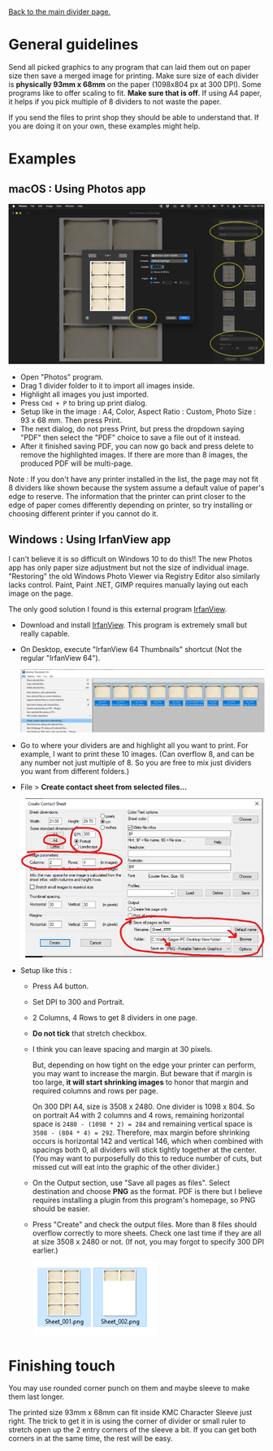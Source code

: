 [Back to the main divider page.](/divider)

# General guidelines

Send all picked graphics to any program that can laid them out on paper size then save a merged image for printing. Make sure size of each divider is **physically 93mm x 68mm** on the paper (1098x804 px at 300 DPI). Some programs like to offer scaling to fit. **Make sure that is off**. If using A4 paper, it helps if you pick multiple of 8 dividers to not waste the paper.

If you send the files to print shop they should be able to understand that. If you are doing it on your own, these examples might help.

# Examples

## macOS : Using Photos app

![macOS printing](../../../static/image/documentation/divider/print-1.png)

- Open "Photos" program.
- Drag 1 divider folder to it to import all images inside.
- Highlight all images you just imported.
- Press `Cmd + P` to bring up print dialog.
- Setup like in the image : A4, Color, Aspect Ratio : Custom, Photo Size : 93 x 68 mm. Then press Print.
- The next dialog, do not press Print, but press the dropdown saying "PDF" then select the "PDF" choice to save a file out of it instead.
- After it finished saving PDF, you can now go back and press delete to remove the highlighted images. If there are more than 8 images, the produced PDF will be multi-page.

Note : If you don't have any printer installed in the list, the page may not fit 8 dividers like shown because the system assume a default value of paper's edge to reserve. The information that the printer can print closer to the edge of paper comes differently depending on printer, so try installing or choosing different printer if you cannot do it.

## Windows : Using IrfanView app

I can't believe it is so difficult on Windows 10 to do this!! The new Photos app has only paper size adjustment but not the size of individual image. "Restoring" the old Windows Photo Viewer via Registry Editor also similarly lacks control. Paint, Paint .NET, GIMP requires manually laying out each image on the page.

The only good solution I found is this external program [IrfanView](https://www.irfanview.com/).

- Download and install [IrfanView](https://www.irfanview.com/). This program is extremely small but really capable.
- On Desktop, execute "IrfanView 64 Thumbnails" shortcut (Not the regular "IrfanView 64").

  ![Windows printing](../../../static/image/documentation/divider/print-2.png)

- Go to where your dividers are and highlight all you want to print. For example, I want to print these 10 images. (Can overflow 8, and can be any number not just multiple of 8. So you are free to mix just dividers you want from different folders.)
- File > **Create contact sheet from selected files...**

  ![Windows printing](../../../static/image/documentation/divider/print-3.png)

- Setup like this : 
  - Press A4 button.
  - Set DPI to 300 and Portrait.
  - 2 Columns, 4 Rows to get 8 dividers in one page.
  - **Do not tick** that stretch checkbox.
  - I think you can leave spacing and margin at 30 pixels.
  
    But, depending on how tight on the edge your printer can perform, you may want to increase the margin. But beware that if margin is too large, **it will start shrinking images** to honor that margin and required columns and rows per page.
	
    On 300 DPI A4, size is 3508 x 2480. One divider is 1098 x 804. So on portrait A4 with 2 columns and 4 rows, remaining horizontal space is `2480 - (1098 * 2) = 284` and remaining vertical space is `3508 - (804 * 4) = 292`. Therefore, max margin before shrinking occurs is horizontal 142 and vertical 146, which when combined with spacings both 0, all dividers will stick tightly together at the center. (You may want to purposefully do this to reduce number of cuts, but missed cut will eat into the graphic of the other divider.)

  - On the Output section, use "Save all pages as files". Select destination and choose **PNG** as the format. PDF is there but I believe requires installing a plugin from this program's homepage, so PNG should be easier.
  - Press "Create" and check the output files. More than 8 files should overflow correctly to more sheets. Check one last time if they are all at size 3508 x 2480 or not. (If not, you may forgot to specify 300 DPI earlier.)

    ![Windows printing](../../../static/image/documentation/divider/print-4.png)

# Finishing touch

You may use rounded corner punch on them and maybe sleeve to make them last longer.

The printed size 93mm x 68mm can fit inside KMC Character Sleeve just right. The trick to get it in is using the corner of divider or small ruler to stretch open up the 2 entry corners of the sleeve a bit. If you can get both corners in at the same time, the rest will be easy.